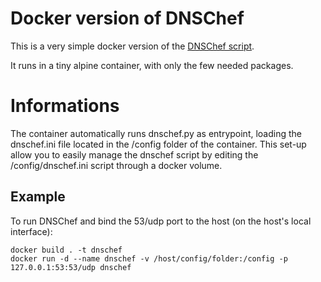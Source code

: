 # Docker version of DNSChef

This is a very simple docker version of the [DNSChef script](https://github.com/iphelix/dnschef).

It runs in a tiny alpine container, with only the few needed packages.

# Informations

The container automatically runs dnschef.py as entrypoint, loading the dnschef.ini file located in the /config folder of the container.
This set-up allow you to easily manage the dnschef script by editing the /config/dnschef.ini script through a docker volume.

## Example 


To run DNSChef and bind the 53/udp port to the host (on the host's local interface):

```
docker build . -t dnschef
docker run -d --name dnschef -v /host/config/folder:/config -p 127.0.0.1:53:53/udp dnschef
```



